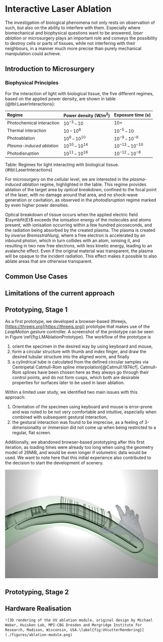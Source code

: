 # Interactive Laser Ablation

The investigation of biological phenomena not only rests on observation of such, but also on the ability to interfere with them. Especially where biomechanical and biophysical questions want to be answered, _laser ablation_ or microsurgery plays an important role and conveys the possibility to destroy cells or parts of tissues, while not interfering with their neighbours, in a manner much more precise than purely mechanical manipulation could achieve.

## Introduction to Microsurgery

### Biophysical Principles

For the interaction of light with biological tissue, the five different regimes, based on the applied power density, are shown in table {@tbl:LaserInteractions}:

| Regime | Power density ($\mathrm{W}/\mathrm{m}^2$) | Exposure time (s) |
|:--|:--|:--|
| Photochemical interaction | $10^{-3}\,-\,10$ | $10+$ |
| Thermal interaction | $10\,-\,10^6$ | $10^{-5}\,-\,10$ |
| Photoablation | $10^6\,-\,10^{10}$ | $10^{-9}\,-\,10^{-6}$ |
| _Plasma-induced ablation_ | $10^{10}\,-\,10^{14}$ | $10^{-13}\,-\,10^{-10}$ |
| Photodisruption | $10^{11}\,-\,10^{16}$ | $10^{-12}\,-\,10^{-8}$ |

Table: Regimes for light interacting with biological tissue. {#tbl:LaserInteractions}

For microsurgery on the cellular level, we are interested in the _plasma-induced ablation_ regime, highlighted in the table. This regime provides ablation of the target area by _optical breakdown_, confined to the focal point of the laser, with no damage around that area, and no shock-wave generation or cavitation, as observed in the _photodisruption_ regime marked by even higher power densities.

Optical breakdown of tissue occurs when the applied electric field $\symbfit{E}$ exceeds the ionisation energy of the molecules and atoms present, with ionisation occurring within a few hundred picoseconds, and the radiation being absorbed by the created plasma. The plasma is created by _inverse Bremsstrahlung_, where a free electron is accelerated by an inbound photon, which in turn collides with an atom, ionising it, and resulting in two new free electrons, with less kinetic energy, leading to an avalanche effect. Even if the original material was transparent, the plasma will be opaque to the incident radiation. This effect makes it possible to also ablate areas that are otherwise transparent.

## Common Use Cases

## Limitations of the current approach

## Prototyping, Stage 1

As a first prototype, we developed a browser-based (threejs, [https://threejs.org](https://threejs.org)) prototype that makes use of the _LeapMotion_ gesture controller. A screenshot of the prototype can be seen in Figure \ref{fig:LMAblationPrototype}. The workflow of the prototype is

1. orient the specimen in the desired way by using keyboard and mouse,
2. form a circular structure with thumb and index finger, and draw the desired tubular structure into the aligned worm, and finally
3. a cylindrical tube is calculated from the defined circular samples via Centripetal Catmull-Rom spline interpolation[@Catmull:1974cf]. Catmull-Rom splines have been chosen here as they always go through their control points, and do not form cusps, which both are desirable properties for surfaces later to be used in laser ablation.

Within a limited user study, we identified two main issues with this approach:

1. Orientation of the specimen using keyboard and mouse is error-prone and was noted to be not very comfortable and intuitive, especially when combined with subsequent gestural interaction,
2. the gestural interaction was found to be imprecise, as a feeling of 3-dimensionality or immersion did not come up when being restricted to a regular, flat screen.

Additionally, we abandoned browser-based prototyping after this first iteration, as loading times were already too long when using the geometry model of 26MiB, and would be even longer if volumetric data would be used. We want to note here that this initial experience also contributed to the decision to start the development of scenery.

![Screenshot of the _LeapMotion_-based interaction prototype, where the user has delineated a tubular structure along the _C. elegans_' gonad system. _C. elegans_ model courtesy of [openworm.org](https://www.openworm.org).\label{fig:LMAblationPrototype}](./figures/LeapMotionLaserAblationPrototype.png)

## Prototyping, Stage 2

## Hardware Realisation

    ![3D rendering of the UV ablation module, original design by Michael Weber, Huisken Lab, MPI-CBG Dresden and Morgridge Institute for Research, Madison, Wisconsin, USA.\label{fig:UVcutterRendering}](./figures/ablation-module.png)